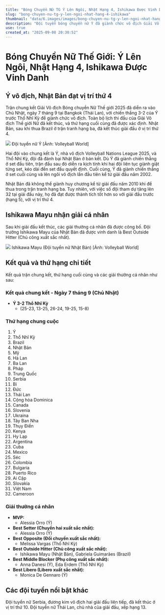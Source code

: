 ```yaml
---
title: "Bóng Chuyền Nữ TG Ý Lên Ngôi, Nhật Hạng 4, Ishikawa Được Vinh Danh"
slug: "bong-chuyen-nu-tg-y-len-ngoi-nhat-hang-4-ishikawa"
thumbnail: "data/6.images/images/bong-chuyen-nu-tg-y-len-ngoi-nhat-hang-4-ishikawa.webp"
description: "Đội tuyển bóng chuyền nữ Ý đã giành chức vô địch Giải Vô địch Thế giới 2025 sau khi đánh bại Thổ Nhĩ Kỳ. Nhật Bản xếp hạng 4 và đội trưởng Ishikawa Mayu nhận giải Best Outside Hitter."
use: true
created_at: "2025-09-08 20:30:52"
---
```


# Bóng Chuyền Nữ Thế Giới: Ý Lên Ngôi, Nhật Hạng 4, Ishikawa Được Vinh Danh

## Ý vô địch, Nhật Bản đạt vị trí thứ 4

Trận chung kết Giải Vô địch Bóng chuyền Nữ Thế giới 2025 đã diễn ra vào Chủ Nhật, ngày 7 tháng 9 tại Bangkok (Thái Lan), với chiến thắng 3-2 của Ý trước Thổ Nhĩ Kỳ để giành chức vô địch. Toàn bộ lịch thi đấu của Giải Vô địch Thế giới Nữ đã kết thúc, và thứ hạng cuối cùng đã được xác định. Nhật Bản, sau khi thua Brazil ở trận tranh hạng ba, đã kết thúc giải đấu ở vị trí thứ 4.

![](/images/20250908-00010000-getsuv-000-1-view.webp)
Đội tuyển nữ Ý [Ảnh: Volleyball World]

Hai đội vào chung kết là Ý, nhà vô địch Volleyball Nations League 2025, và Thổ Nhĩ Kỳ, đội đã đánh bại Nhật Bản ở bán kết. Dù Ý đã giành chiến thắng ở set đầu tiên, trận đấu sau đó diễn ra kịch tính khi hai đội liên tục giành giật từng set, kéo dài đến set đấu quyết định. Cuối cùng, Ý đã giành chiến thắng ở set cuối cùng và lên ngôi vô địch lần đầu tiên kể từ giải đấu năm 2002.

Nhật Bản đã không thể giành huy chương kể từ giải đấu năm 2010 khi để thua trong trận tranh hạng ba. Tuy nhiên, với việc số đội tham dự tăng lên 32 tại giải đấu này, họ đã đạt được thành tích tốt hơn so với giải đấu trước (hạng 5), với vị trí thứ 4.

## Ishikawa Mayu nhận giải cá nhân

Sau khi giải đấu kết thúc, các giải thưởng cá nhân đã được công bố. Đội trưởng Ishikawa Mayu của Nhật Bản đã được vinh danh là Best Outside Hitter (Chủ công xuất sắc nhất).

![](/images/20250908-00010000-getsuv-001-1-view.webp)
Ishikawa Mayu (Đội tuyển nữ Nhật Bản) [Ảnh: Volleyball World]

## Kết quả và thứ hạng chi tiết

Kết quả trận chung kết, thứ hạng cuối cùng và các giải thưởng cá nhân như sau:

### Kết quả chung kết - Ngày 7 tháng 9 (Chủ Nhật)

*   **Ý 3-2 Thổ Nhĩ Kỳ**
    *   (25-23, 13-25, 26-24, 19-25, 15-8)

### Thứ hạng chung cuộc

1.  Ý
2.  Thổ Nhĩ Kỳ
3.  Brazil
4.  Nhật Bản
5.  Mỹ
6.  Hà Lan
7.  Ba Lan
8.  Pháp
9.  Trung Quốc
10. Serbia
11. Bỉ
12. Đức
13. Thái Lan
14. Cộng hòa Dominica
15. Canada
16. Slovenia
17. Ukraina
18. Tây Ban Nha
19. Thụy Điển
20. Kenya
21. Hy Lạp
22. Argentina
23. Cuba
24. Mexico
25. Séc
26. Colombia
27. Bulgaria
28. Puerto Rico
29. Ai Cập
30. Slovakia
31. Việt Nam
32. Cameroon

### Giải thưởng cá nhân

*   **MVP:**
    *   Alessia Orro (Ý)
*   **Best Setter (Chuyền hai xuất sắc nhất):**
    *   Alessia Orro (Ý)
*   **Best Opposite (Đối chuyền xuất sắc nhất):**
    *   Melissa Vargas (Thổ Nhĩ Kỳ)
*   **Best Outside Hitter (Chủ công xuất sắc nhất):**
    *   Ishikawa Mayu (Nhật Bản), Gabriela Guimarães (Brazil)
*   **Best Middle Blocker (Phụ công xuất sắc nhất):**
    *   Anna Danesi (Ý), Eda Erdem (Thổ Nhĩ Kỳ)
*   **Best Libero (Libero xuất sắc nhất):**
    *   Monica De Gennaro (Ý)

## Các đội tuyển nổi bật khác

Đội tuyển nữ Serbia, đương kim vô địch hai giải đấu liên tiếp, đã kết thúc ở vị trí thứ 10. Đội tuyển nữ Thái Lan, chủ nhà của giải đấu, xếp hạng 13.